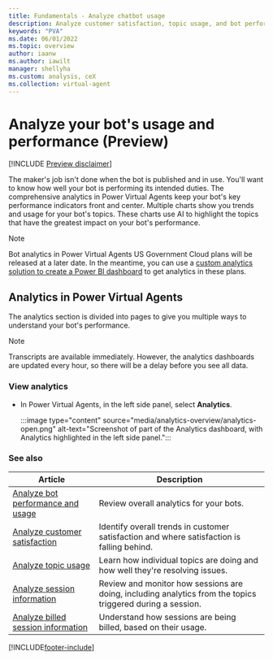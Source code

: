 ```yaml
---
title: Fundamentals - Analyze chatbot usage
description: Analyze customer satisfaction, topic usage, and bot performance in Power Virtual Agents.
keywords: "PVA"
ms.date: 06/01/2022
ms.topic: overview
author: iaanw
ms.author: iawilt
manager: shellyha
ms.custom: analysis, ceX
ms.collection: virtual-agent
---
```


# Analyze your bot's usage and performance (Preview)

[!INCLUDE [Preview disclaimer](includes/cc-beta-prerelease-disclaimer.md)]

The maker's job isn't done when the bot is published and in use. You'll want to know how well your bot is performing its intended duties. The comprehensive analytics in Power Virtual Agents keep your bot's key performance indicators front and center. Multiple charts show you trends and usage for your bot's topics. These charts use AI to highlight the topics that have the greatest impact on your bot's performance.

> [!NOTE]
> Bot analytics in Power Virtual Agents US Government Cloud plans will be released at a later date. In the meantime, you can use a [custom analytics solution to create a Power BI dashboard](https://powervirtualagents.microsoft.com/blog/custom-analytics-solution-for-power-virtual-agents/) to get analytics in these plans.

## Analytics in Power Virtual Agents

The analytics section is divided into pages to give you multiple ways to understand your bot's performance.

> [!NOTE]
> Transcripts are available immediately. However, the analytics dashboards are updated every hour, so there will be a delay before you see all data.

### View analytics

- In Power Virtual Agents, in the left side panel, select **Analytics**.

    :::image type="content" source="media/analytics-overview/analytics-open.png" alt-text="Screenshot of part of the Analytics dashboard, with Analytics highlighted in the left side panel.":::

### See also

| Article | Description |
| --- | --- |
| [Analyze bot performance and usage](analytics-summary.md) | Review overall analytics for your bots. |
| [Analyze customer satisfaction](analytics-csat.md) | Identify overall trends in customer satisfaction and where satisfaction is falling behind. |
| [Analyze topic usage](analytics-topic-details.md) | Learn how individual topics are doing and how well they're resolving issues. |
| [Analyze session information](analytics-sessions.md) | Review and monitor how sessions are doing, including analytics from the topics triggered during a session. |
| [Analyze billed session information](analytics-billed-sessions.md) | Understand how sessions are being billed, based on their usage. |

[!INCLUDE[footer-include](includes/footer-banner.md)]
